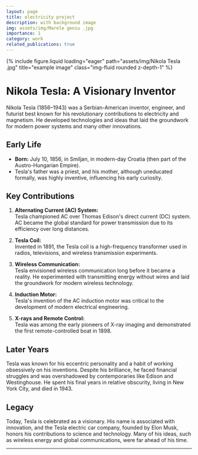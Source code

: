 ```yaml
---
layout: page
title: electricity project
description: with background image
img: assets/img/Marele geniu .jpg
importance: 1
category: work
related_publications: true
---
```


<div class="row">
    <div class="col-sm mt-3 mt-md-0">
        {% include figure.liquid loading="eager" path="assets/img/Nikola Tesla .jpg" title="example image" class="img-fluid rounded z-depth-1" %}
    </div>
</div>


# Nikola Tesla: A Visionary Inventor

Nikola Tesla (1856–1943) was a Serbian-American inventor, engineer, and futurist best known for his revolutionary contributions to electricity and magnetism. He developed technologies and ideas that laid the groundwork for modern power systems and many other innovations.

## Early Life
- **Born:** July 10, 1856, in Smiljan, in modern-day Croatia (then part of the Austro-Hungarian Empire).
- Tesla's father was a priest, and his mother, although uneducated formally, was highly inventive, influencing his early curiosity.

## Key Contributions
1. **Alternating Current (AC) System:**  
   Tesla championed AC over Thomas Edison's direct current (DC) system. AC became the global standard for power transmission due to its efficiency over long distances.

2. **Tesla Coil:**  
   Invented in 1891, the Tesla coil is a high-frequency transformer used in radios, televisions, and wireless transmission experiments.

3. **Wireless Communication:**  
   Tesla envisioned wireless communication long before it became a reality. He experimented with transmitting energy without wires and laid the groundwork for modern wireless technology.

4. **Induction Motor:**  
   Tesla's invention of the AC induction motor was critical to the development of modern electrical engineering.

5. **X-rays and Remote Control:**  
   Tesla was among the early pioneers of X-ray imaging and demonstrated the first remote-controlled boat in 1898.

## Later Years
Tesla was known for his eccentric personality and a habit of working obsessively on his inventions. Despite his brilliance, he faced financial struggles and was overshadowed by contemporaries like Edison and Westinghouse. He spent his final years in relative obscurity, living in New York City, and died in 1943.

## Legacy
Today, Tesla is celebrated as a visionary. His name is associated with innovation, and the Tesla electric car company, founded by Elon Musk, honors his contributions to science and technology. Many of his ideas, such as wireless energy and global communications, were far ahead of his time.

---

